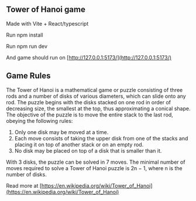 ## Tower of Hanoi game

Made with Vite + React/typescript

Run npm install

Run npm run dev

And game should run on [http://127.0.0.1:5173/](http://127.0.0.1:5173/)

## Game Rules 

The Tower of Hanoi is a mathematical game or puzzle consisting of three rods and a number of disks of various diameters, 
which can slide onto any rod. The puzzle begins with the disks stacked on one rod in order of decreasing size, 
the smallest at the top, thus approximating a conical shape. The objective of the puzzle is to move the entire stack to the last rod, 
obeying the following rules:

  1. Only one disk may be moved at a time.
  2. Each move consists of taking the upper disk from one of the stacks and placing it on top of another stack or on an empty rod.
  3. No disk may be placed on top of a disk that is smaller than it.
  
With 3 disks, the puzzle can be solved in 7 moves. The minimal number of moves required to solve a Tower of Hanoi puzzle is 2n − 1, where n is the number of disks. 

Read more at [https://en.wikipedia.org/wiki/Tower_of_Hanoi](https://en.wikipedia.org/wiki/Tower_of_Hanoi)
